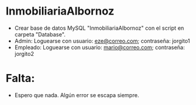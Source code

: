 # InmobiliariaAlbornoz

* Crear base de datos MySQL "InmobiliariaAlbornoz" con el script en carpeta "Database".
* Admin: Loguearse con usuario: eze@correo.com; contraseña: jorgito1
* Empleado: Loguearse con usuario: mario@correo.com; contraseña: jorgito2


# Falta:

* Espero que nada. Algún error se escapa siempre.